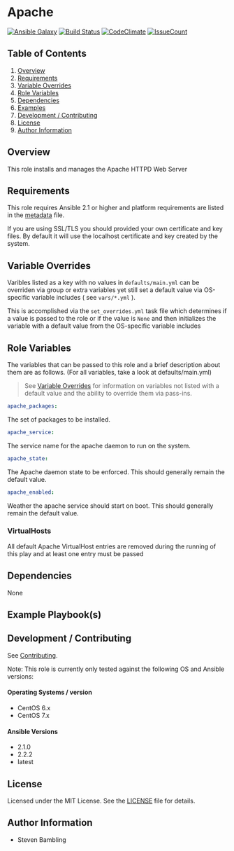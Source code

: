 Apache 
===
[![Ansible Galaxy](https://img.shields.io/badge/ansible--galaxy-smbambling.apache-blue.svg)](https://galaxy.ansible.com/smbambling/apache/)
[![Build Status](https://travis-ci.org/smbambling/ansible-role-apache.svg?branch=master)](https://travis-ci.org/smbambling/ansible-role-apache)
[![CodeClimate](https://codeclimate.com/github/smbambling/ansible-role-apache/badges/gpa.svg)](https://codeclimate.com/github/smbambling/ansible-role-apache)
[![IssueCount](https://codeclimate.com/github/smbambling/ansible-role-apache/badges/issue_count.svg)](https://codeclimate.com/github/smbambling/ansible-role-apache)

Table of Contents
-----------------
1. [Overview](#overview)
1. [Requirements](#requirements)
1. [Variable Overrides](#variable-overrides)
1. [Role Variables](#role-variables)
1. [Dependencies](#dependencies)
1. [Examples](#example-playbooks)
1. [Development / Contributing](#development--contributing)
1. [License](#license)
1. [Author Information](#author-information)

Overview
--------
This role installs and manages the Apache HTTPD Web Server

Requirements
------------
This role requires Ansible 2.1 or higher and platform requirements are listed in the [metadata](meta/main.yml) file.

If you are using SSL/TLS you should provided your own certificate and key files.  By default it will use the localhost certificate and key created by the system.

Variable Overrides
------------------

Varibles listed as a key with no values in `defaults/main.yml` can be overriden via group or extra variables yet still set a default value via OS-specific variable includes ( see `vars/*.yml` ).

This is accomplished via the `set_overrides.yml` task file which determines if a value is passed to the role or if the value is `None` and then initializes the variable with a default value from the OS-specific variable includes

Role Variables
--------------
The variables that can be passed to this role and a brief description about them are as follows. (For all variables, take a look at defaults/main.yml)

> See [Variable Overrides](#variable-overrides) for information on variables not listed with a default value and the ability to override them via pass-ins.

```yaml
apache_packages:
```
The set of packages to be installed. 

```yaml
apache_service:
```
The service name for the apache daemon to run on the system.

```yaml
apache_state:
```
The Apache daemon state to be enforced. This should generally remain the default value.

```yaml
apache_enabled:
```
Weather the apache service should start on boot. This should generally remain the default value.

### VirtualHosts

All default Apache VirtualHost entries are removed during the running of this play and at least one entry must be passed



Dependencies
------------
None

Example Playbook(s)
-------------------

Development / Contributing
--------------------------
See [Contributing](.github/CONTRIBUTING.md).

Note: This role is currently only tested against the following OS and Ansible versions:

#### Operating Systems / version
- CentOS 6.x
- CentOS 7.x

#### Ansible Versions
- 2.1.0
- 2.2.2
- latest

License
-------
Licensed under the MIT License. See the [LICENSE](./LICENSE) file for details.

Author Information
------------------
- Steven Bambling

